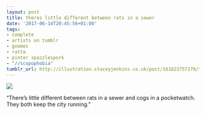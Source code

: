 ```yaml
---
layout: post
title: theres little different between rats in a sewer
date: '2017-06-14T20:45:56+01:00'
tags:
- complete
- artists on tumblr
- gnomes
- ratta
- pinter spazzlespork
- "//scopophobia"
tumblr_url: http://illustration.staceyjenkins.co.uk/post/161823757178/theres-little-different-between-rats-in-a-sewer
---
```

 ![](/tumblr_files/tumblr_orjywk9TK51v28ub8o1_500.png)  

“There’s little different between rats in a sewer and cogs in a pocketwatch. They both keep the city running.”

